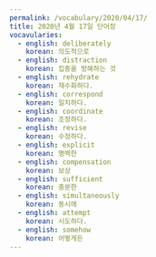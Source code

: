 ```yaml
---
permalink: /vocabulary/2020/04/17/
title: 2020년 4월 17일 단어장
vocavularies:
  - english: deliberately
    korean: 의도적으로
  - english: distraction
    korean: 집중을 방해하는 것
  - english: rehydrate
    korean: 재수화하다.
  - english: correspond
    korean: 일치하다.
  - english: coordinate
    korean: 조정하다.
  - english: revise
    korean: 수정하다.
  - english: explicit
    korean: 명백한
  - english: compensation
    korean: 보상
  - english: sufficient
    korean: 충분한
  - english: simultaneously
    korean: 동시에
  - english: attempt
    korean: 시도하다.
  - english: somehow
    korean: 어떻게든
---
```

